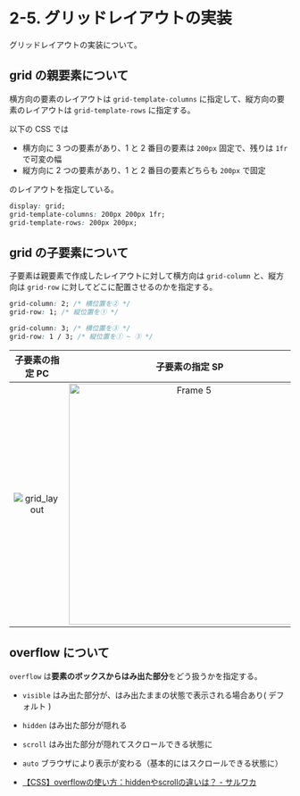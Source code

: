 # 2-5. グリッドレイアウトの実装

グリッドレイアウトの実装について。

## grid の親要素について

横方向の要素のレイアウトは `grid-template-columns` に指定して、縦方向の要素のレイアウトは `grid-template-rows` に指定する。  

以下の CSS では

- 横方向に 3 つの要素があり、1 と 2 番目の要素は `200px` 固定で、残りは `1fr` で可変の幅
- 縦方向に 2 つの要素があり、1 と 2 番目の要素どちらも `200px` で固定

のレイアウトを指定している。

```css
display: grid;
grid-template-columns: 200px 200px 1fr;
grid-template-rows: 200px 200px;
```

## grid の子要素について

子要素は親要素で作成したレイアウトに対して横方向は `grid-column` と、縦方向は `grid-row` に対してどこに配置させるのかを指定する。

```css
grid-column: 2; /* 横位置を② */
grid-row: 1; /* 縦位置を① */

grid-column: 3; /* 横位置を③ */
grid-row: 1 / 3; /* 縦位置を① ~ ③ */
```

| 子要素の指定 PC | 子要素の指定 SP |
| :-: | :-: |
| ![grid_layout](https://user-images.githubusercontent.com/31949692/105812646-dfb6fa80-5ff1-11eb-861b-484b38b9ecae.png) | <img width="432" alt="Frame 5" src="https://user-images.githubusercontent.com/31949692/105816337-84880680-5ff7-11eb-8bc2-3531878b58f0.png"> |

## overflow について

`overflow` は**要素のボックスからはみ出た部分**をどう扱うかを指定する。

- `visible` はみ出た部分が、はみ出たままの状態で表示される場合あり( デフォルト )
- `hidden` はみ出た部分が隠れる
- `scroll` はみ出た部分が隠れてスクロールできる状態に
- `auto` ブラウザにより表示が変わる（基本的にはスクロールできる状態に）

- [【CSS】overflowの使い方：hiddenやscrollの違いは？ - サルワカ](https://saruwakakun.com/html-css/basic/overflow)